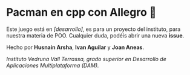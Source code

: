 # Pacman en cpp con Allegro 🐊
Este juego está en *[desarrollo]*, es para un proyecto del instituto, para nuestra materia de POO.
Cualquier duda, podéis abrir una nueva **issue**.

Hecho por **Husnain Arsha**, **Ivan Aguilar** y **Joan Aneas**.

*Instituto Vedruna Vall Terrassa, grado superior en Desarrollo de Aplicaciones Multiplataforma (DAM).*
